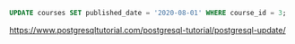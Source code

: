 ```sql
UPDATE courses SET published_date = '2020-08-01' WHERE course_id = 3;
```
https://www.postgresqltutorial.com/postgresql-tutorial/postgresql-update/